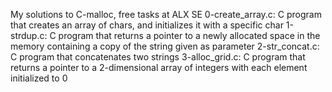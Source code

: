 My solutions to C-malloc, free tasks at ALX SE
0-create_array.c: C program that creates an array of chars, and initializes it with a specific char
1-strdup.c: C program that returns a pointer to a newly allocated space in the memory containing a copy of the string given as parameter
2-str_concat.c: C program that concatenates two strings
3-alloc_grid.c: C program that returns a pointer to a 2-dimensional array of integers with each element initialized to 0
